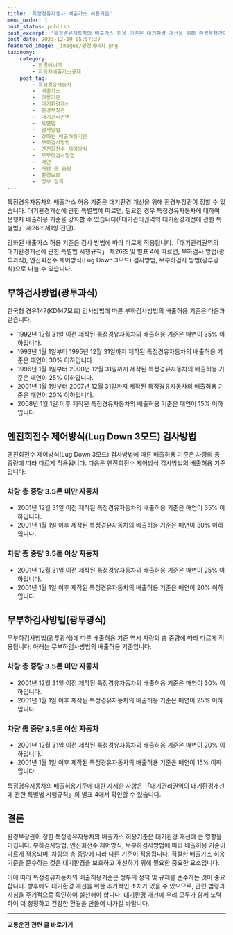 ```yaml
---
title: '특정경유자동차 배출가스 허용기준'
menu_order: 1
post_status: publish
post_excerpt: '특정경유자동차의 배출가스 허용 기준은 대기환경 개선을 위해 환경부장관이 정할 수 있습니다. 대기환경개선에 관한 특별법에 따르면, 필요한 경우 특정경유자동차에 대하여 운행차 배출허용 기준을 강화할 수 있습니다  대기관리권역의 대기환경개선에 관한 특별법  제26조제1항 전단 .'
post_date: 2023-12-19 05:57:37
featured_image: _images/환경에너지.png
taxonomy:
    category:
        - 환경에너지
        - 자동차배출가스규제
    post_tag:
        - 특정경유자동차
        -  배출가스
        -  허용기준
        -  대기환경개선
        -  환경부장관
        -  대기관리권역
        -  특별법
        -  검사방법
        -  강화된 배출허용기준
        -  부하검사방법
        -  엔진회전수 제어방식
        -  무부하검사방법
        -  매연
        -  차량 총 중량
        -  환경보호
        -  정부 정책
---
```



특정경유자동차의 배출가스 허용 기준은 대기환경 개선을 위해 환경부장관이 정할 수 있습니다. 대기환경개선에 관한 특별법에 따르면, 필요한 경우 특정경유자동차에 대하여 운행차 배출허용 기준을 강화할 수 있습니다(「대기관리권역의 대기환경개선에 관한 특별법」 제26조제1항 전단).

강화된 배출가스 허용 기준은 검사 방법에 따라 다르게 적용됩니다.「대기관리권역의 대기환경개선에 관한 특별법 시행규칙」 제26조 및 별표 4에 따르면, 부하검사 방법(광투과식), 엔진회전수 제어방식(Lug Down 3모드) 검사방법, 무부하검사 방법(광투광식)으로 나눌 수 있습니다.

## 부하검사방법(광투과식)
한국형 경유147(KD147모드) 검사방법에 따른 부하검사방법의 배출허용 기준은 다음과 같습니다:

- 1992년 12월 31일 이전 제작된 특정경유자동차의 배출허용 기준은 매연이 35% 이하입니다.
- 1993년 1월 1일부터 1995년 12월 31일까지 제작된 특정경유자동차의 배출허용 기준은 매연이 30% 이하입니다.
- 1996년 1월 1일부터 2000년 12월 31일까지 제작된 특정경유자동차의 배출허용 기준은 매연이 25% 이하입니다.
- 2001년 1월 1일부터 2007년 12월 31일까지 제작된 특정경유자동차의 배출허용 기준은 매연이 20% 이하입니다.
- 2008년 1월 1일 이후 제작된 특정경유자동차의 배출허용 기준은 매연이 15% 이하입니다.

## 엔진회전수 제어방식(Lug Down 3모드) 검사방법
엔진회전수 제어방식(Lug Down 3모드) 검사방법에 따른 배출허용 기준은 차량의 총 중량에 따라 다르게 적용됩니다. 다음은 엔진회전수 제어방식 검사방법의 배출허용 기준입니다:

### 차량 총 중량 3.5톤 미만 자동차
- 2001년 12월 31일 이전 제작된 특정경유자동차의 배출허용 기준은 매연이 35% 이하입니다.
- 2001년 1월 1일 이후 제작된 특정경유자동차의 배출허용 기준은 매연이 30% 이하입니다.

### 차량 총 중량 3.5톤 이상 자동차
- 2001년 12월 31일 이전 제작된 특정경유자동차의 배출허용 기준은 매연이 25% 이하입니다.
- 2001년 1월 1일 이후 제작된 특정경유자동차의 배출허용 기준은 매연이 20% 이하입니다.

## 무부하검사방법(광투광식)
무부하검사방법(광투광식)에 따른 배출허용 기준 역시 차량의 총 중량에 따라 다르게 적용됩니다. 아래는 무부하검사방법의 배출허용 기준입니다:

### 차량 총 중량 3.5톤 미만 자동차
- 2001년 12월 31일 이전 제작된 특정경유자동차의 배출허용 기준은 매연이 30% 이하입니다.
- 2001년 1월 1일 이후 제작된 특정경유자동차의 배출허용 기준은 매연이 25% 이하입니다.

### 차량 총 중량 3.5톤 이상 자동차
- 2001년 12월 31일 이전 제작된 특정경유자동차의 배출허용 기준은 매연이 20% 이하입니다.
- 2001년 1월 1일 이후 제작된 특정경유자동차의 배출허용 기준은 매연이 15% 이하입니다.

특정경유자동차의 배출허용기준에 대한 자세한 사항은 「대기관리권역의 대기환경개선에 관한 특별법 시행규칙」의 별표 4에서 확인할 수 있습니다.

## 결론
환경부장관이 정한 특정경유자동차의 배출가스 허용기준은 대기환경 개선에 큰 영향을 미칩니다. 부하검사방법, 엔진회전수 제어방식, 무부하검사방법에 따라 배출허용 기준이 다르게 적용되며, 차량의 총 중량에 따라 다른 기준이 적용됩니다. 적절한 배출가스 허용 기준을 준수하는 것은 대기환경을 보호하고 개선하기 위해 필요한 중요한 요소입니다.

이에 따라 특정경유자동차의 배출허용기준은 정부의 정책 및 규제를 준수하는 것이 중요합니다. 향후에도 대기환경 개선을 위한 추가적인 조치가 있을 수 있으므로, 관련 법령과 지침을 주기적으로 확인하여 실천해야 합니다. 대기환경 개선에 우리 모두가 함께 노력하여 더 청정하고 건강한 환경을 만들어 나가길 바랍니다.
<!-- wp:separator -->
<hr class="wp-block-separator has-alpha-channel-opacity"/>
<!-- /wp:separator -->

<!-- wp:group {"backgroundColor":"base","layout":{"type":"constrained"}} -->
<div class="wp-block-group has-base-background-color has-background"><!-- wp:paragraph {"align":"center","fontSize":"medium"} -->
<p class="has-text-align-center has-large-font-size"><strong>교통운전 관련 글 바로가기</strong></p>
<!-- /wp:paragraph -->


<!-- wp:latest-posts
{"categories":[{"id":1440,"count":19,"description":"","link":"https://uknowlaw.com/category/%ea%b5%90%ed%86%b5%ec%9a%b4%ec%a0%84/","name":"교통운전","slug":"교통운전","taxonomy":"category","parent":0,"meta":[],"_links":{"self":[{"href":"https://uknowlaw.com/wp-json/wp/v2/categories/1440"}],"collection":[{"href":"https://uknowlaw.com/wp-json/wp/v2/categories"}],"about":[{"href":"https://uknowlaw.com/wp-json/wp/v2/taxonomies/category"}],"wp:post_type":[{"href":"https://uknowlaw.com/wp-json/wp/v2/posts?categories=1440"}],"curies":[{"name":"wp","href":"https://api.w.org/{rel}","templated":true}]}}],"postsToShow":100,"excerptLength":28,"postLayout":"grid","columns":2,"featuredImageAlign":"left","featuredImageSizeSlug":"large","fontSize":"small"} /--></div>
<!-- /wp:group -->